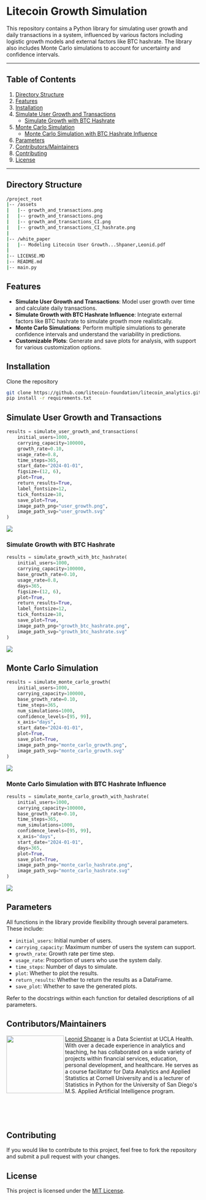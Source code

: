 # Litecoin Growth Simulation

This repository contains a Python library for simulating user growth and daily transactions in a system, influenced by various factors including logistic growth models and external factors like BTC hashrate. The library also includes Monte Carlo simulations to account for uncertainty and confidence intervals.

---
## Table of Contents

1. [Directory Structure](#directory-structure)
2. [Features](#features)
3. [Installation](#installation)
4. [Simulate User Growth and Transactions](#simulate-user-growth-and-transactions)
    - [Simulate Growth with BTC Hashrate](#simulate-growth-with-btc-hashrate)
5. [Monte Carlo Simulation](#monte-carlo-simulation)
    - [Monte Carlo Simulation with BTC Hashrate Influence](#monte-carlo-simulation-with-btc-hashrate-influence)
6. [Parameters](#parameters)
7. [Contributors/Maintainers](#contributorsmaintainers)
8. [Contributing](#contributing)
9. [License](#license)
---

## Directory Structure

```bash
/project_root
|-- /assets
|   |-- growth_and_transactions.png
|   |-- growth_and_transactions.png
|   |-- growth_and_transactions_CI.png
|   |-- growth_and_transactions_CI_hashrate.png
|
|-- /white_paper
|   |-- Modeling Litecoin User Growth...Shpaner,Leonid.pdf
|
|-- LICENSE.MD
|-- README.md
|-- main.py
```

## Features

- **Simulate User Growth and Transactions**: Model user growth over time and calculate daily transactions.
- **Simulate Growth with BTC Hashrate Influence**: Integrate external factors like BTC hashrate to simulate growth more realistically.
- **Monte Carlo Simulations**: Perform multiple simulations to generate confidence intervals and understand the variability in predictions.
- **Customizable Plots**: Generate and save plots for analysis, with support for various customization options.

## Installation

Clone the repository

```bash
git clone https://github.com/litecoin-foundation/litecoin_analytics.git
pip install -r requirements.txt
```

## Simulate User Growth and Transactions

```python
results = simulate_user_growth_and_transactions(
    initial_users=1000,
    carrying_capacity=100000,
    growth_rate=0.10,
    usage_rate=0.8,
    time_steps=365,
    start_date="2024-01-01",
    figsize=(12, 6),
    plot=True,
    return_results=True,
    label_fontsize=12,
    tick_fontsize=10,
    save_plot=True,
    image_path_png="user_growth.png",
    image_path_svg="user_growth.svg"
)
```

![](https://drive.google.com/uc?export=view&id=1-0Nn_AGfnoYHKgSImkdSuHW_VtLtqKQJ)

### Simulate Growth with BTC Hashrate

```python
results = simulate_growth_with_btc_hashrate(
    initial_users=1000,
    carrying_capacity=100000,
    base_growth_rate=0.10,
    usage_rate=0.8,
    days=365,
    figsize=(12, 6),
    plot=True,
    return_results=True,
    label_fontsize=12,
    tick_fontsize=10,
    save_plot=True,
    image_path_png="growth_btc_hashrate.png",
    image_path_svg="growth_btc_hashrate.svg"
)
```

![](https://drive.google.com/uc?export=view&id=1FNqnVfpZ3ghvngYA_lOEfqExAEPgvjdy)


## Monte Carlo Simulation

```python
results = simulate_monte_carlo_growth(
    initial_users=1000,
    carrying_capacity=100000,
    base_growth_rate=0.10,
    time_steps=365,
    num_simulations=1000,
    confidence_levels=[95, 99],
    x_axis="days",
    start_date="2024-01-01",
    plot=True,
    save_plot=True,
    image_path_png="monte_carlo_growth.png",
    image_path_svg="monte_carlo_growth.svg"
)
```

![](https://drive.google.com/uc?export=view&id=1-9os5P6T4MlExUitSSRvrXJ2oaEUlD30)

### Monte Carlo Simulation with BTC Hashrate Influence

```python
results = simulate_monte_carlo_growth_with_hashrate(
    initial_users=1000,
    carrying_capacity=100000,
    base_growth_rate=0.10,
    time_steps=365,
    num_simulations=1000,
    confidence_levels=[95, 99],
    x_axis="days",
    start_date="2024-01-01",
    days=365,
    plot=True,
    save_plot=True,
    image_path_png="monte_carlo_hashrate.png",
    image_path_svg="monte_carlo_hashrate.svg"
)
```

![](https://drive.google.com/uc?export=view&id=1-BArBGaAgavVPel1U3iX-XZukXSjX_r4)


## Parameters

All functions in the library provide flexibility through several parameters. These include:

- `initial_users`: Initial number of users.  
- `carrying_capacity`: Maximum number of users the system can support.  
- `growth_rate`: Growth rate per time step.  
- `usage_rate`: Proportion of users who use the system daily.  
- `time_steps`: Number of days to simulate.  
- `plot`: Whether to plot the results.  
- `return_results`: Whether to return the results as a DataFrame.  
- `save_plot`: Whether to save the generated plots.

Refer to the docstrings within each function for detailed descriptions of all parameters.


## Contributors/Maintainers

<img align="left" width="150" height="150" src="https://www.leonshpaner.com/author/leon-shpaner/avatar_hu48de79c369d5f7d4ff8056a297b2c4c5_1681850_270x270_fill_q90_lanczos_center.jpg">

[Leonid Shpaner](https://github.com/lshpaner) is a Data Scientist at UCLA Health. With over a decade experience in analytics and teaching, he has collaborated on a wide variety of projects within financial services, education, personal development, and healthcare. He serves as a course facilitator for Data Analytics and Applied Statistics at Cornell University and is a lecturer of Statistics in Python for the University of San Diego's M.S. Applied Artificial Intelligence program.  

<br>
<br>
<br>

## Contributing

If you would like to contribute to this project, feel free to fork the repository and submit a pull request with your changes.

## License

This project is licensed under the [MIT License](https://github.com/litecoin-foundation/litecoin_analytics/blob/main/LICENSE.MD).
